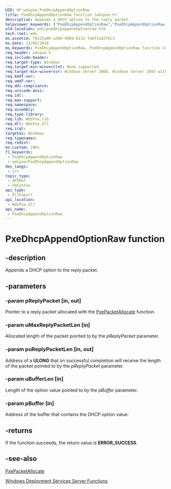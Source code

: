 ```yaml
---
UID: NF:wdspxe.PxeDhcpAppendOptionRaw
title: PxeDhcpAppendOptionRaw function (wdspxe.h)
description: Appends a DHCP option to the reply packet.
helpviewer_keywords: ["PxeDhcpAppendOptionRaw","PxeDhcpAppendOptionRaw function [Windows Deployment Services]","wds.pxedhcpappendoptionraw","wdspxe/PxeDhcpAppendOptionRaw"]
old-location: wds\pxedhcpappendoptionraw.htm
tech.root: wds
ms.assetid: f6525a06-a3b0-4989-8132-fa8f1ad2fec3
ms.date: 12/05/2018
ms.keywords: PxeDhcpAppendOptionRaw, PxeDhcpAppendOptionRaw function [Windows Deployment Services], wds.pxedhcpappendoptionraw, wdspxe/PxeDhcpAppendOptionRaw
req.header: wdspxe.h
req.include-header: 
req.target-type: Windows
req.target-min-winverclnt: None supported
req.target-min-winversvr: Windows Server 2008, Windows Server 2003 with SP2 [desktop apps only]
req.kmdf-ver: 
req.umdf-ver: 
req.ddi-compliance: 
req.unicode-ansi: 
req.idl: 
req.max-support: 
req.namespace: 
req.assembly: 
req.type-library: 
req.lib: WdsPxe.lib
req.dll: WdsPxe.dll
req.irql: 
targetos: Windows
req.typenames: 
req.redist: 
ms.custom: 19H1
f1_keywords:
 - PxeDhcpAppendOptionRaw
 - wdspxe/PxeDhcpAppendOptionRaw
dev_langs:
 - c++
topic_type:
 - APIRef
 - kbSyntax
api_type:
 - DllExport
api_location:
 - WdsPxe.dll
api_name:
 - PxeDhcpAppendOptionRaw
---
```


# PxeDhcpAppendOptionRaw function


## -description

Appends a DHCP option to the reply packet.

## -parameters

### -param pReplyPacket [in, out]

Pointer to a reply packet allocated with the 
      <a href="https://docs.microsoft.com/windows/desktop/api/wdspxe/nf-wdspxe-pxepacketallocate">PxePacketAllocate</a> function.

### -param uMaxReplyPacketLen [in]

Allocated length of the packet pointed to by the <i>pReplyPacket</i> parameter.

### -param puReplyPacketLen [in, out]

Address of a <b>ULONG</b> that on successful completion will receive the length of 
      the packet pointed to by the <i>pReplyPacket</i> parameter.

### -param uBufferLen [in]

Length of the option value pointed to by the <i>pBuffer</i> parameter.

### -param pBuffer [in]

Address of the buffer that contains the DHCP option value.

## -returns

If the function succeeds, the return value is <b>ERROR_SUCCESS</b>.

## -see-also

<a href="https://docs.microsoft.com/windows/desktop/api/wdspxe/nf-wdspxe-pxepacketallocate">PxePacketAllocate</a>



<a href="https://docs.microsoft.com/windows/desktop/Wds/windows-deployment-services-server-functions">Windows Deployment Services Server Functions</a>

